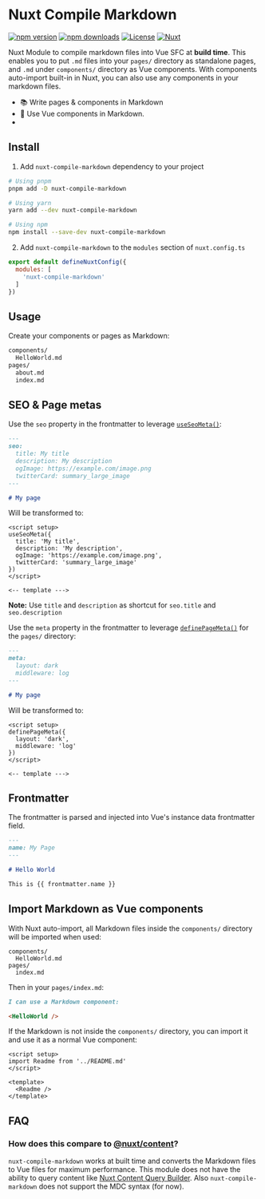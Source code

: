 # Nuxt Compile Markdown

[![npm version][npm-version-src]][npm-version-href]
[![npm downloads][npm-downloads-src]][npm-downloads-href]
[![License][license-src]][license-href]
[![Nuxt][nuxt-src]][nuxt-href]

Nuxt Module to compile markdown files into Vue SFC at **build time**. This enables you to put `.md` files into your `pages/` directory as standalone pages, and `.md` under `components/` directory as Vue components. With components auto-import built-in in Nuxt, you can also use any components in your markdown files.

- 📚 Write pages & components in Markdown
- 💚 Use Vue components in Markdown.
- 

## Install

1. Add `nuxt-compile-markdown` dependency to your project

```bash
# Using pnpm
pnpm add -D nuxt-compile-markdown

# Using yarn
yarn add --dev nuxt-compile-markdown

# Using npm
npm install --save-dev nuxt-compile-markdown
```

2. Add `nuxt-compile-markdown` to the `modules` section of `nuxt.config.ts`

```js
export default defineNuxtConfig({
  modules: [
    'nuxt-compile-markdown'
  ]
})
```

## Usage

Create your components or pages as Markdown:

```bash
components/
  HelloWorld.md
pages/
  about.md
  index.md
```

## SEO & Page metas


Use the `seo` property in the frontmatter to leverage [`useSeoMeta()`](https://nuxt.com/docs/api/composables/use-seo-meta):

```md
---
seo:
  title: My title
  description: My description
  ogImage: https://example.com/image.png
  twitterCard: summary_large_image
---

# My page
```

Will be transformed to:

```vue
<script setup>
useSeoMeta({
  title: 'My title',
  description: 'My description',
  ogImage: 'https://example.com/image.png',
  twitterCard: 'summary_large_image'
})
</script>

<-- template --->
```

**Note:** Use `title` and `description` as shortcut for `seo.title` and `seo.description`

Use the `meta` property in the frontmatter to leverage [`definePageMeta()`](https://nuxt.com/docs/api/utils/define-page-meta#definepagemeta) for the `pages/` directory:

```md
---
meta:
  layout: dark
  middleware: log
---

# My page
```

Will be transformed to:

```vue
<script setup>
definePageMeta({
  layout: 'dark',
  middleware: 'log'
})
</script>

<-- template --->
```

## Frontmatter

The frontmatter is parsed and injected into Vue's instance data frontmatter field.

```md
---
name: My Page
---

# Hello World

This is {{ frontmatter.name }}
```

## Import Markdown as Vue components

With Nuxt auto-import, all Markdown files inside the `components/` directory will be imported when used:

```
components/
  HelloWorld.md
pages/
  index.md
```

Then in your `pages/index.md`:

```md
I can use a Markdown component:

<HelloWorld />
```

If the Markdown is not inside the `components/` directory, you can import it and use it as a normal Vue component:

```vue
<script setup>
import Readme from '../README.md'
</script>

<template>
  <Readme />
</template>
```

## FAQ

### How does this compare to [@nuxt/content](https://content.nuxtjs.org/)?

`nuxt-compile-markdown` works at built time and converts the Markdown files to Vue files for maximum performance. This module does not have the ability to query content like [Nuxt Content Query Builder](https://content.nuxtjs.org/guide/displaying/querying). Also `nuxt-compile-markdown` does not support the MDC syntax (for now).

<!-- Badges -->
[npm-version-src]: https://img.shields.io/npm/v/nuxt-compile-markdown/latest.svg?style=flat&colorA=18181B&colorB=28CF8D
[npm-version-href]: https://npmjs.com/package/nuxt-compile-markdown

[npm-downloads-src]: https://img.shields.io/npm/dm/nuxt-compile-markdown.svg?style=flat&colorA=18181B&colorB=28CF8D
[npm-downloads-href]: https://npmjs.com/package/nuxt-compile-markdown

[license-src]: https://img.shields.io/npm/l/nuxt-compile-markdown.svg?style=flat&colorA=18181B&colorB=28CF8D
[license-href]: https://npmjs.com/package/nuxt-compile-markdown

[nuxt-src]: https://img.shields.io/badge/Nuxt-18181B?logo=nuxt.js
[nuxt-href]: https://nuxt.com
